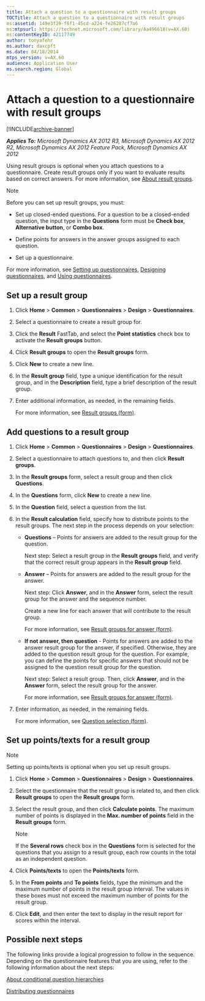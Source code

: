 ```yaml
---
title: Attach a question to a questionnaire with result groups
TOCTitle: Attach a question to a questionnaire with result groups
ms:assetid: 149e3f29-f6f1-45cd-a224-fe26287cf7a6
ms:mtpsurl: https://technet.microsoft.com/library/Aa496618(v=AX.60)
ms:contentKeyID: 42117749
author: tonyafehr
ms.author: daxcpft
ms.date: 04/18/2014
mtps_version: v=AX.60
audience: Application User
ms.search.region: Global
---
```


# Attach a question to a questionnaire with result groups 


[!INCLUDE[archive-banner](includes/archive-banner.md)]


_**Applies To:** Microsoft Dynamics AX 2012 R3, Microsoft Dynamics AX 2012 R2, Microsoft Dynamics AX 2012 Feature Pack, Microsoft Dynamics AX 2012_

Using result groups is optional when you attach questions to a questionnaire. Create result groups only if you want to evaluate results based on correct answers. For more information, see [About result groups](about-result-groups.md).


> [!NOTE]
> <P>Before you can set up result groups, you must:</P>
> <UL>
> <LI>
> <P>Set up closed-ended questions. For a question to be a closed-ended question, the input type in the <STRONG>Questions</STRONG> form must be <STRONG>Check box</STRONG>, <STRONG>Alternative button</STRONG>, or <STRONG>Combo box</STRONG>.</P>
> <LI>
> <P>Define points for answers in the answer groups assigned to each question.</P>
> <LI>
> <P>Set up a questionnaire.</P></LI></UL>
> <P>For more information, see <A href="setting-up-questionnaires.md">Setting up questionnaires</A>, <A href="designing-questionnaires.md">Designing questionnaires</A>, and <A href="using-questionnaires.md">Using questionnaires</A>.</P>



## Set up a result group

1.  Click **Home** \> **Common** \> **Questionnaires** \> **Design** \> **Questionnaires**.

2.  Select a questionnaire to create a result group for.

3.  Click the **Result** FastTab, and select the **Point statistics** check box to activate the **Result groups** button.

4.  Click **Result groups** to open the **Result groups** form.

5.  Click **New** to create a new line.

6.  In the **Result group** field, type a unique identification for the result group, and in the **Description** field, type a brief description of the result group.

7.  Enter additional information, as needed, in the remaining fields.
    
    For more information, see [Result groups (form)](https://technet.microsoft.com/library/aa587908\(v=ax.60\)).

## Add questions to a result group

1.  Click **Home** \> **Common** \> **Questionnaires** \> **Design** \> **Questionnaires**.

2.  Select a questionnaire to attach questions to, and then click **Result groups**.

3.  In the **Result groups** form, select a result group and then click **Questions**.

4.  In the **Questions** form, click **New** to create a new line.

5.  In the **Question** field, select a question from the list.

6.  In the **Result calculation** field, specify how to distribute points to the result groups. The next step in the process depends on your selection:
    
      - **Questions** – Points for answers are added to the result group for the question.
        
        Next step: Select a result group in the **Result groups** field, and verify that the correct result group appears in the **Result group** field.
    
      - **Answer** – Points for answers are added to the result group for the answer.
        
        Next step: Click **Answer**, and in the **Answer** form, select the result group for the answer and the sequence number.
        
        Create a new line for each answer that will contribute to the result group.
        
        For more information, see [Result groups for answer (form)](https://technet.microsoft.com/library/aa618542\(v=ax.60\)).
    
      - **If not answer, then question** - Points for answers are added to the answer result group for the answer, if specified. Otherwise, they are added to the question result group for the question. For example, you can define the points for specific answers that should not be assigned to the question result group for the question.
        
        Next step: Select a result group. Then, click **Answer**, and in the **Answer** form, select the result group for the answer.
        
        For more information, see [Result groups for answer (form)](https://technet.microsoft.com/library/aa618542\(v=ax.60\)).

7.  Enter information, as needed, in the remaining fields.
    
    For more information, see [Question selection (form)](https://technet.microsoft.com/library/aa553083\(v=ax.60\)).

## Set up points/texts for a result group


> [!NOTE]
> <P>Setting up points/texts is optional when you set up result groups.</P>



1.  Click **Home** \> **Common** \> **Questionnaires** \> **Design** \> **Questionnaires**.

2.  Select the questionnaire that the result group is related to, and then click **Result groups** to open the **Result groups** form.

3.  Select the result group, and then click **Calculate points**. The maximum number of points is displayed in the **Max. number of points** field in the **Result groups** form.
    

    > [!NOTE]
    > <P>If the <STRONG>Several rows</STRONG> check box in the <STRONG>Questions</STRONG> form is selected for the questions that you assign to a result group, each row counts in the total as an independent question.</P>



4.  Click **Points/texts** to open the **Points/texts** form.

5.  In the **From points** and **To points** fields, type the minimum and the maximum number of points in the result group interval. The values in these boxes must not exceed the maximum number of points for the result group.

6.  Click **Edit**, and then enter the text to display in the result report for scores within the interval.

## Possible next steps

The following links provide a logical progression to follow in the sequence. Depending on the questionnaire features that you are using, refer to the following information about the next steps:

[About conditional question hierarchies](about-conditional-question-hierarchies.md)

[Distributing questionnaires](distributing-questionnaires.md)

  


